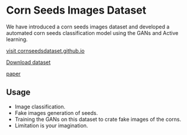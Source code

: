 # Corn Seeds Images Dataset

We have introduced a corn seeds images dataset and developed a automated corn seeds classification model using the GANs and Active learning. 

[visit cornseedsdataset.github.io](https://cornseedsdataset.github.io)

[Download dataset](https://iiitaphyd-my.sharepoint.com/:f:/g/personal/sandeep_nagar_research_iiit_ac_in/EldskvSnJRhDgcG21CikAIIBZhHWkj5nn0m9y2AriZt7WQ?e=Htv0m2)

[paper](https://naagar.github.io)

## Usage

- Image classification.
- Fake images generation of seeds.
- Training the GANs on this dataset to crate fake images of the corns. 
- Limitation is your imagination.

